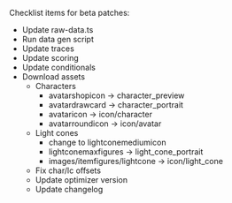 Checklist items for beta patches:

* Update raw-data.ts
* Run data gen script
* Update traces
* Update scoring
* Update conditionals
* Download assets
  * Characters
    * avatarshopicon -> character_preview
    * avatardrawcard -> character_portrait
    * avataricon -> icon/character
    * avatarroundicon -> icon/avatar
  * Light cones
    * change to lightconemediumicon
    * lightconemaxfigures -> light_cone_portrait
    * images/itemfigures/lightcone -> icon/light_cone
  * Fix char/lc offsets
  * Update optimizer version
  * Update changelog